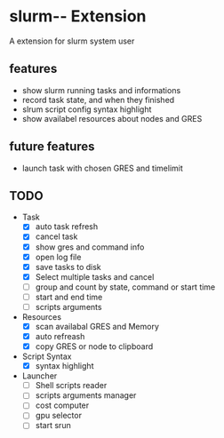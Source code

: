 # slurm-- Extension

A extension for slurm system user

## features

- show slurm running tasks and informations
- record task state, and when they finished
- slrum script config syntax highlight
- show availabel resources about nodes and GRES

## future features

- launch task with chosen GRES and timelimit

## TODO

- Task
  - [X] auto task refresh
  - [X] cancel task
  - [X] show gres and command info
  - [X] open log file
  - [X] save tasks to disk
  - [X] Select multiple tasks and cancel
  - [ ] group and count by state, command or start time
  - [ ] start and end time
  - [ ] scripts arguments
- Resources
  - [X] scan availabal GRES and Memory
  - [X] auto refreash
  - [X] copy GRES or node to clipboard
- Script Syntax
  - [X] syntax highlight
- Launcher
  - [ ] Shell scripts reader
  - [ ] scripts arguments manager
  - [ ] cost computer
  - [ ] gpu selector
  - [ ] start srun
